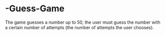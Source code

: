 # -Guess-Game
The game guesses a number up to 50, the user must guess the number with a certain number of 
attempts (the number of attempts the user chooses).
